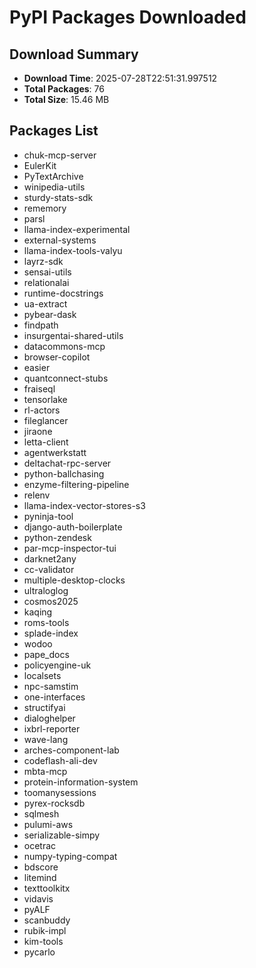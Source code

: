 # PyPI Packages Downloaded

## Download Summary
- **Download Time**: 2025-07-28T22:51:31.997512
- **Total Packages**: 76
- **Total Size**: 15.46 MB

## Packages List
- chuk-mcp-server
- EulerKit
- PyTextArchive
- winipedia-utils
- sturdy-stats-sdk
- rememory
- parsl
- llama-index-experimental
- external-systems
- llama-index-tools-valyu
- layrz-sdk
- sensai-utils
- relationalai
- runtime-docstrings
- ua-extract
- pybear-dask
- findpath
- insurgentai-shared-utils
- datacommons-mcp
- browser-copilot
- easier
- quantconnect-stubs
- fraiseql
- tensorlake
- rl-actors
- fileglancer
- jiraone
- letta-client
- agentwerkstatt
- deltachat-rpc-server
- python-ballchasing
- enzyme-filtering-pipeline
- relenv
- llama-index-vector-stores-s3
- pyninja-tool
- django-auth-boilerplate
- python-zendesk
- par-mcp-inspector-tui
- darknet2any
- cc-validator
- multiple-desktop-clocks
- ultraloglog
- cosmos2025
- kaqing
- roms-tools
- splade-index
- wodoo
- pape_docs
- policyengine-uk
- localsets
- npc-samstim
- one-interfaces
- structifyai
- dialoghelper
- ixbrl-reporter
- wave-lang
- arches-component-lab
- codeflash-ali-dev
- mbta-mcp
- protein-information-system
- toomanysessions
- pyrex-rocksdb
- sqlmesh
- pulumi-aws
- serializable-simpy
- ocetrac
- numpy-typing-compat
- bdscore
- litemind
- texttoolkitx
- vidavis
- pyALF
- scanbuddy
- rubik-impl
- kim-tools
- pycarlo
